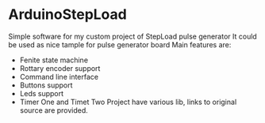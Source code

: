 # ArduinoStepLoad
Simple software for my custom project of StepLoad pulse generator
It could be used as nice tample for pulse generator board
Main features are: 
- Fenite state machine
- Rottary encoder support 
- Command line interface 
- Buttons support 
- Leds support
- Timer One and Timet Two 
Project have various lib, links to original source are provided.  

